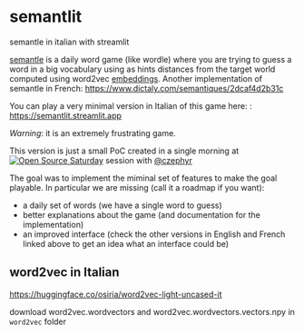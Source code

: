 # semantlit

semantle in italian with streamlit

[semantle](https://semantle.com/) is a daily word game (like wordle) where you are trying to guess a word in a big vocabulary using as hints distances
from the target world computed using word2vec [embeddings](https://vickiboykis.com/what_are_embeddings/).
Another implementation of semantle in French: https://www.dictaly.com/semantiques/2dcaf4d2b31c

You can play a very minimal version in Italian of this game here: : https://semantlit.streamlit.app

_Warning_: it is an extremely frustrating game.

This version is just a small PoC created in a single morning at
[![Open Source Saturday](https://img.shields.io/badge/%E2%9D%A4%EF%B8%8F-open%20source%20saturday-F64060.svg)](https://www.meetup.com/it-IT/Open-Source-Saturday-Milano/) session
with [@czephyr](https://github.com/czephyr)

The goal was to implement the miminal set of features to make the goal playable.
In particular we are missing (call it a roadmap if you want):
- a daily set of words (we have a single word to guess)
- better explanations about the game (and documentation for the implementation)
- an improved interface (check the other versions in English and French linked above to get an idea what an interface could be)

## word2vec in Italian

https://huggingface.co/osiria/word2vec-light-uncased-it

download word2vec.wordvectors and word2vec.wordvectors.vectors.npy in `word2vec` folder

